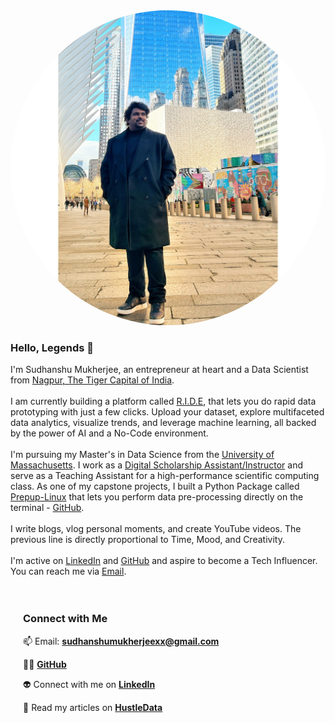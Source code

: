 <div class="profile-container">
    <div class="image-container">
        <img src="./images/Image_Editor.png" alt="Sudhanshu Mukherjee" style="border-radius: 50%;">
    </div>
    <div class="text-container">
        <p>
            <h3> Hello, Legends 🚀</h3>
            I'm Sudhanshu Mukherjee, an entrepreneur at heart and a Data Scientist from <a href="https://www.pridehotel.com/blog/nagpur---tiger-capital-of-india.html">Nagpur, The Tiger Capital of India</a>. <br><br>
            I am currently building a platform called <a href="https://neokai.streamlit.app/">R.I.D.E</a>, that lets you do rapid data prototyping with just a few clicks. Upload your dataset, explore multifaceted data analytics, visualize trends, and leverage machine learning, all backed by the power of AI and a No-Code environment. <br><br>
            I'm pursuing my Master's in Data Science from the <a href="https://www.umassd.edu/">University of Massachusetts</a>. I work as a <a href="https://lib.umassd.edu/dish/">Digital Scholarship Assistant/Instructor</a> and serve as a Teaching Assistant for a high-performance scientific computing class. As one of my capstone projects, I built a Python Package called <a href="https://pypi.org/project/prepup-linux/">Prepup-Linux</a> that lets you perform data pre-processing directly on the terminal - <a href="https://github.com/sudhanshumukherjeexx/prepup-linux">GitHub</a>. <br><br>
            I write blogs, vlog personal moments, and create YouTube videos. The previous line is directly proportional to Time, Mood, and Creativity. <br><br>
            I'm active on <a href="https://www.linkedin.com/in/sudhanshumukherjeexx/">LinkedIn</a> and <a href="https://github.com/sudhanshumukherjeexx">GitHub</a> and aspire to become a Tech Influencer. You can reach me via <a href="mailto:sudhanshumukherjeexx@gmail.com">Email</a>.
        </p>
    </div>
</div>




<div style=" padding: 20px; text-align: left;">
    <h3>Connect with Me</h3>
    <p>📫 Email: <strong><a href="mailto:sudhanshumukherjeexx@gmail.com">sudhanshumukherjeexx@gmail.com</a></strong></p>
    <p>👨‍💻 <strong><a href="https://github.com/sudhanshumukherjeexx" target="_blank">GitHub</a></strong></p>
    <p>👽 Connect with me on <strong><a href="https://linkedin.com/in/sudhanshumukherjee" target="_blank">LinkedIn</a></strong></p>
    <p>📝 Read my articles on <strong><a href="https://hustledata.substack.com/" target="_blank">HustleData</a></strong></p>
    
    
</div>


